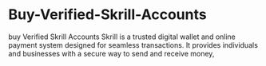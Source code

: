 # Buy-Verified-Skrill-Accounts
buy Verified Skrill Accounts Skrill is a trusted digital wallet and online payment system designed for seamless transactions. It provides individuals and businesses with a secure way to send and receive money, 

